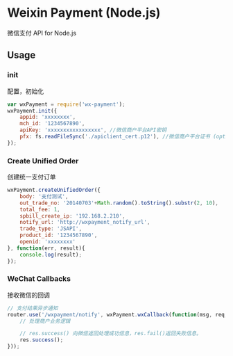 # Weixin Payment  (Node.js)    
微信支付 API for Node.js


##  Usage

### init
配置，初始化

```javascript
var wxPayment = require('wx-payment');
wxPayment.init({
	appid: 'xxxxxxxx',
	mch_id: '1234567890',
	apiKey: 'xxxxxxxxxxxxxxxxx', //微信商户平台API密钥
	pfx: fs.readFileSync('./apiclient_cert.p12'), //微信商户平台证书 (optional，部分API需要使用)
});
```

### Create Unified Order
创建统一支付订单

```javascript
wxPayment.createUnifiedOrder({
	body: '支付测试',
	out_trade_no: '20140703'+Math.random().toString().substr(2, 10),
	total_fee: 1,
	spbill_create_ip: '192.168.2.210',
	notify_url: 'http://wxpayment_notify_url',
	trade_type: 'JSAPI',
	product_id: '1234567890',
    openid: 'xxxxxxxx'
}, function(err, result){
	console.log(result);
});
```


### WeChat Callbacks
接收微信的回调

```javascript
// 支付结果异步通知
router.use('/wxpayment/notify', wxPayment.wxCallback(function(msg, req, res, next){
	// 处理商户业务逻辑

    // res.success() 向微信返回处理成功信息，res.fail()返回失败信息。
    res.success();
}));
```
